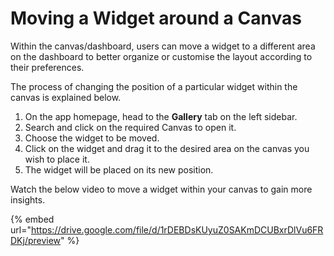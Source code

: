 # Moving a Widget around a Canvas

Within the canvas/dashboard, users can move a widget to a different area on the dashboard to better organize or customise the layout according to their preferences.

The process of changing the position of a particular widget within the canvas is explained below.

1. On the app homepage, head to the **Gallery** tab on the left sidebar.
2. Search and click on the required Canvas to open it.
3. Choose the widget to be moved.
4. Click on the widget and drag it to the desired area on the canvas you wish to place it.
5. The widget will be placed on its new position.

Watch the below video to move a widget within your canvas to gain more insights.

{% embed url="https://drive.google.com/file/d/1rDEBDsKUyuZ0SAKmDCUBxrDlVu6FRDKj/preview" %}
